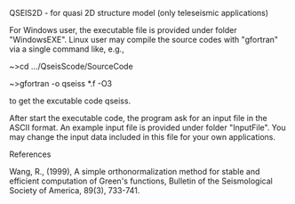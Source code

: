 QSEIS2D - for quasi 2D structure model (only teleseismic applications)

For Windows user, the executable file is provided under folder "WindowsEXE". Linux user may compile the source codes with "gfortran" via a single command like, e.g.,

~>cd .../QseisScode/SourceCode

~>gfortran -o qseiss *.f -O3

to get the excutable code qseiss.

After start the executable code, the program ask for an input file in the ASCII format. An example input file is provided under folder "InputFile". You may change the input data included in this file for your own applications.

References

Wang, R., (1999), A simple orthonormalization method for stable and efficient computation of Green's functions, Bulletin of the Seismological Society of America, 89(3), 733-741.
